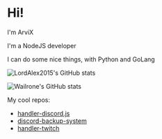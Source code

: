 # Hi!

I'm ArviX

I'm a NodeJS developer

I can do some nice things, with Python and GoLang


![LordAlex2015's GitHub stats](https://github-readme-stats.vercel.app/api?username=LordAlex2015&show_icons=true&theme=radical)

![Wailrone's GitHub stats](https://github-readme-stats.vercel.app/api/top-langs/?username=LordAlex2015&layout=compact&theme=dark)

My cool repos:
- [handler-discord.js](https://github.com/LordAlex2015/handler-discord.js)
- [discord-backup-system](https://github.com/LordAlex2015/discord-backup-system)
- [handler-twitch](https://github.com/LordAlex2015/handler-twitch)


<!--
**LordAlex2015/LordAlex2015** is a ✨ _special_ ✨ repository because its `README.md` (this file) appears on your GitHub profile.

Here are some ideas to get you started:

- 🔭 I’m currently working on ...
- 🌱 I’m currently learning ...
- 👯 I’m looking to collaborate on ...
- 🤔 I’m looking for help with ...
- 💬 Ask me about ...
- 📫 How to reach me: ...
- 😄 Pronouns: ...
- ⚡ Fun fact: ...
-->
